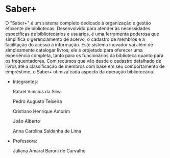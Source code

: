 # Saber+

O "Saber+" é um sistema completo dedicado à organização e gestão eficiente de
bibliotecas. Desenvolvido para atender às necessidades específicas de bibliotecários e
usuários, é uma ferramenta poderosa que simplifica o gerenciamento de acervo, o
cadastro de membros e a facilitação do acesso à informação.
Este sistema inovador vai além de simplesmente catalogar livros; ele é projetado para
oferecer uma experiência completa, tanto para os funcionários da biblioteca quanto para os
frequentadores. Com recursos que vão desde o cadastro detalhado de livros até a classificação de membros com base em seu comportamento de empréstimo, o Saber+ otimiza cada aspecto
da operação bibliotecária.

* Integrantes:

    Rafael Vinícius da Silva
  
    Pedro Augusto Teixeira 

    Cristiano Henrique Amorim

    João Alberto

    Anna Carolina Saldanha de Lima

* Professora:

    Juliana Amaral Baroni de Carvalho
